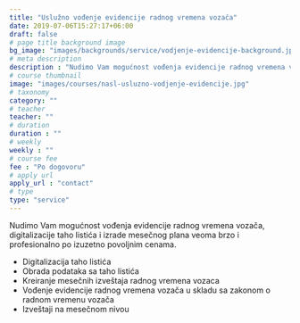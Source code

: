 ```yaml
---
title: "Uslužno vođenje evidencije radnog vremena vozača"
date: 2019-07-06T15:27:17+06:00
draft: false
# page title background image
bg_image: "images/backgrounds/service/vodjenje-evidencije-background.jpg"
# meta description
description : "Nudimo Vam mogućnost vođenja evidencije radnog vremena vozača, digitalizacije taho listića i izrade mesečnog plana veoma brzo i profesionalno po izuzetno povoljnim cenama."
# course thumbnail
image: "images/courses/nasl-usluzno-vodjenje-evidencije.jpg"
# taxonomy
category: ""
# teacher
teacher: ""
# duration
duration : ""
# weekly
weekly : ""
# course fee
fee : "Po dogovoru"
# apply url
apply_url : "contact"
# type
type: "service"
---
```


Nudimo Vam mogućnost vođenja evidencije radnog vremena vozača, digitalizacije taho listića i izrade mesečnog plana veoma brzo i profesionalno po izuzetno povoljnim cenama.

- Digitalizacija taho listića
- Obrada podataka sa taho listića
- Kreiranje mesečnih izveštaja radnog vremena vozaca
- Vođenje evidencije radnog vremena vozača u skladu sa zakonom o radnom vremenu vozača
- Izveštaji na mesečnom nivou
